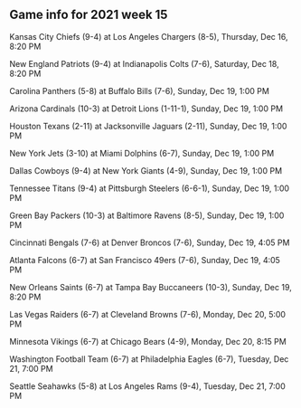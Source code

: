 ## Game info for 2021 week 15
Kansas City Chiefs (9-4) at Los Angeles Chargers (8-5), Thursday, Dec 16, 8:20 PM



New England Patriots (9-4) at Indianapolis Colts (7-6), Saturday, Dec 18, 8:20 PM



Carolina Panthers (5-8) at Buffalo Bills (7-6), Sunday, Dec 19, 1:00 PM

Arizona Cardinals (10-3) at Detroit Lions (1-11-1), Sunday, Dec 19, 1:00 PM

Houston Texans (2-11) at Jacksonville Jaguars (2-11), Sunday, Dec 19, 1:00 PM

New York Jets (3-10) at Miami Dolphins (6-7), Sunday, Dec 19, 1:00 PM

Dallas Cowboys (9-4) at New York Giants (4-9), Sunday, Dec 19, 1:00 PM

Tennessee Titans (9-4) at Pittsburgh Steelers (6-6-1), Sunday, Dec 19, 1:00 PM

Green Bay Packers (10-3) at Baltimore Ravens (8-5), Sunday, Dec 19, 1:00 PM



Cincinnati Bengals (7-6) at Denver Broncos (7-6), Sunday, Dec 19, 4:05 PM

Atlanta Falcons (6-7) at San Francisco 49ers (7-6), Sunday, Dec 19, 4:05 PM



New Orleans Saints (6-7) at Tampa Bay Buccaneers (10-3), Sunday, Dec 19, 8:20 PM



Las Vegas Raiders (6-7) at Cleveland Browns (7-6), Monday, Dec 20, 5:00 PM



Minnesota Vikings (6-7) at Chicago Bears (4-9), Monday, Dec 20, 8:15 PM



Washington Football Team (6-7) at Philadelphia Eagles (6-7), Tuesday, Dec 21, 7:00 PM

Seattle Seahawks (5-8) at Los Angeles Rams (9-4), Tuesday, Dec 21, 7:00 PM

